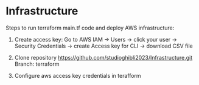 # Infrastructure

Steps to run terraform main.tf code and deploy AWS infrastructure:

1. Create access key: 
Go to AWS IAM -> Users -> click your user -> Security Credentials -> create Access key for CLI -> download CSV file

2. Clone repository https://github.com/studioghibli2023/Infrastructure.git
Branch: terraform

3. Configure aws access key credentials in terafform


